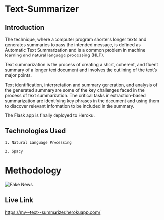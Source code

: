 # Text-Summarizer
## Introduction

The technique, where a computer program shortens longer texts and generates summaries to pass the intended message, is defined as Automatic Text Summarization and is a common problem in machine learning and natural language processing (NLP).

Text summarization is the process of creating a short, coherent, and fluent summary of a longer text document and involves the outlining of the text’s major points.

Text identification, interpretation and summary generation, and analysis of the generated summary are some of the key challenges faced in the process of text summarization. The critical tasks in extraction-based summarization are identifying key phrases in the document and using them to discover relevant information to be included in the summary.

The Flask app is finally deployed to Heroku.


## Technologies Used
```
1. Natural Language Processing

2. Spacy

```

# Methodology
![Fake News](https://user-images.githubusercontent.com/74375277/142765257-b2bf8cda-8cd6-432a-898a-2fec2cef6877.png)

## Live Link
https://my--text--summarizer.herokuapp.com/




